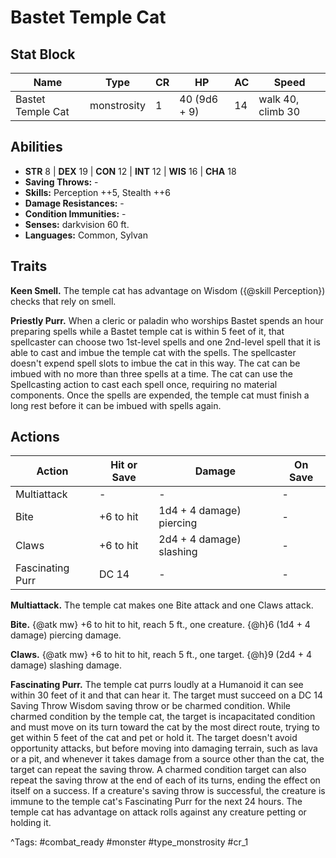 # Bastet Temple Cat

## Stat Block

| Name | Type | CR | HP | AC | Speed |
|------|------|----|----|----|-------|
| Bastet Temple Cat | monstrosity | 1 | 40 (9d6 + 9) | 14 | walk 40, climb 30 |

## Abilities

- **STR** 8 | **DEX** 19 | **CON** 12 | **INT** 12 | **WIS** 16 | **CHA** 18
- **Saving Throws:** -  
- **Skills:** Perception ++5, Stealth ++6  
- **Damage Resistances:** -  
- **Condition Immunities:** -  
- **Senses:** darkvision 60 ft.  
- **Languages:** Common, Sylvan

## Traits

**Keen Smell.** The temple cat has advantage on Wisdom ({@skill Perception}) checks that rely on smell.

**Priestly Purr.** When a cleric or paladin who worships Bastet spends an hour preparing spells while a Bastet temple cat is within 5 feet of it, that spellcaster can choose two 1st-level spells and one 2nd-level spell that it is able to cast and imbue the temple cat with the spells. The spellcaster doesn't expend spell slots to imbue the cat in this way. The cat can be imbued with no more than three spells at a time. The cat can use the Spellcasting action to cast each spell once, requiring no material components. Once the spells are expended, the temple cat must finish a long rest before it can be imbued with spells again.


## Actions

| Action | Hit or Save | Damage | On Save |
|--------|--------------|--------|----------|
| Multiattack | - | - | - |
| Bite | +6 to hit | 1d4 + 4 damage) piercing | - |
| Claws | +6 to hit | 2d4 + 4 damage) slashing | - |
| Fascinating Purr | DC 14 | - | - |

**Multiattack.** The temple cat makes one Bite attack and one Claws attack.

**Bite.** {@atk mw} +6 to hit to hit, reach 5 ft., one creature. {@h}6 (1d4 + 4 damage) piercing damage.

**Claws.** {@atk mw} +6 to hit to hit, reach 5 ft., one target. {@h}9 (2d4 + 4 damage) slashing damage.

**Fascinating Purr.** The temple cat purrs loudly at a Humanoid it can see within 30 feet of it and that can hear it. The target must succeed on a DC 14 Saving Throw Wisdom saving throw or be charmed condition. While charmed condition by the temple cat, the target is incapacitated condition and must move on its turn toward the cat by the most direct route, trying to get within 5 feet of the cat and pet or hold it. The target doesn't avoid opportunity attacks, but before moving into damaging terrain, such as lava or a pit, and whenever it takes damage from a source other than the cat, the target can repeat the saving throw. A charmed condition target can also repeat the saving throw at the end of each of its turns, ending the effect on itself on a success. If a creature's saving throw is successful, the creature is immune to the temple cat's Fascinating Purr for the next 24 hours. The temple cat has advantage on attack rolls against any creature petting or holding it.


^Tags: #combat_ready #monster #type_monstrosity #cr_1